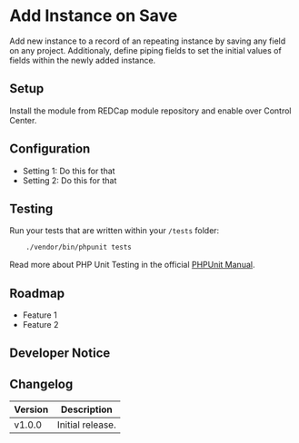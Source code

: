 # Add Instance on Save
Add new instance to a record of an repeating instance by saving any field on any project. Additionaly, define piping fields to set the initial values of fields within the newly added instance.

## Setup

Install the module from REDCap module repository and enable over Control Center.

## Configuration

- Setting 1: Do this for that
- Setting 2: Do this for that


## Testing

Run your tests that are written within your `/tests` folder:

```bash
    ./vendor/bin/phpunit tests
``` 
Read more about PHP Unit Testing in the official [PHPUnit Manual](https://phpunit.readthedocs.io/en/9.5/index.html).


## Roadmap

- Feature 1
- Feature 2

## Developer Notice

## Changelog

Version | Description
------- | --------------------
v1.0.0  | Initial release.
